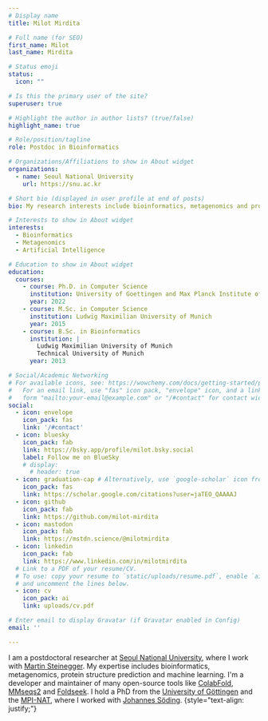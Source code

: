 ```yaml
---
# Display name
title: Milot Mirdita

# Full name (for SEO)
first_name: Milot
last_name: Mirdita

# Status emoji
status:
  icon: ""

# Is this the primary user of the site?
superuser: true

# Highlight the author in author lists? (true/false)
highlight_name: true

# Role/position/tagline
role: Postdoc in Bioinformatics

# Organizations/Affiliations to show in About widget
organizations:
  - name: Seoul National University
    url: https://snu.ac.kr

# Short bio (displayed in user profile at end of posts)
bio: My research interests include bioinformatics, metagenomics and protein structure prediction.

# Interests to show in About widget
interests:
  - Bioinformatics
  - Metagenomics
  - Artificial Intelligence

# Education to show in About widget
education:
  courses:
    - course: Ph.D. in Computer Science
      institution: University of Goettingen and Max Planck Institute of Multidiciplinary Sciences
      year: 2022
    - course: M.Sc. in Computer Science
      institution: Ludwig Maximilian University of Munich
      year: 2015
    - course: B.Sc. in Bioinformatics
      institution: | 
        Ludwig Maximilian University of Munich
        Technical University of Munich
      year: 2013

# Social/Academic Networking
# For available icons, see: https://wowchemy.com/docs/getting-started/page-builder/#icons
#   For an email link, use "fas" icon pack, "envelope" icon, and a link in the
#   form "mailto:your-email@example.com" or "/#contact" for contact widget.
social:
  - icon: envelope
    icon_pack: fas
    link: '/#contact'
  - icon: bluesky
    icon_pack: fab
    link: https://bsky.app/profile/milot.bsky.social
    label: Follow me on BlueSky
    # display:
      # header: true
  - icon: graduation-cap # Alternatively, use `google-scholar` icon from `ai` icon pack
    icon_pack: fas
    link: https://scholar.google.com/citations?user=jaTEO_QAAAAJ
  - icon: github
    icon_pack: fab
    link: https://github.com/milot-mirdita
  - icon: mastodon
    icon_pack: fab
    link: https://mstdn.science/@milotmirdita
  - icon: linkedin
    icon_pack: fab
    link: https://www.linkedin.com/in/milotmirdita
  # Link to a PDF of your resume/CV.
  # To use: copy your resume to `static/uploads/resume.pdf`, enable `ai` icons in `params.yaml`,
  # and uncomment the lines below.
  - icon: cv
    icon_pack: ai
    link: uploads/cv.pdf

# Enter email to display Gravatar (if Gravatar enabled in Config)
email: ''

---
```


I am a postdoctoral researcher at <a href="https://biosci.snu.ac.kr/en" rel="noopener">Seoul National University</a>, where I work with <a href="https://steineggerlab.com">Martin Steinegger</a>. My expertise includes bioinformatics, metagenomics, protein structure prediction and machine learning. I'm a developer and maintainer of many open-source tools like <a href="https://colabfold.com">ColabFold</a>, <a href="https://mmseqs.com">MMseqs2</a> and <a href="https://foldseek.com">Foldseek</a>. I hold a PhD from the <a href="https://www.uni-goettingen.de/">University of Göttingen</a> and the <a href="https://www.mpinat.mpg.de">MPI-NAT</a>, where I worked with <a href="https://www.mpinat.mpg.de/soeding">Johannes Söding</a>.
{style="text-align: justify;"}
